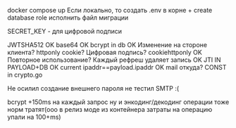 docker compose up
Если локально, то создать .env в корне + create database role исполнить файл миграции

SECRET_KEY - для цифровой подписи

JWTSHA512 OK
base64 OK
bcrypt in db OK
Изменение на стороне клиента? httponly cookie? Цифровая подпись? cookiehttponly OK 
Повторное использование? Каждый рефреш удаляет запись OK
JTI IN PAYLOAD+DB ОК
current ipaddr==payload.ipaddr OK
mail откуда? CONST in crypto.go

Не осилил создание внешнего пароля не тестил SMTP :( 

bcrypt +150ms на каждый запрос
ну и энкодинг/декодинг операции тоже норм тратят(ооо в релиз моде из контейнера затраты на операцию упали на 100+ms)
